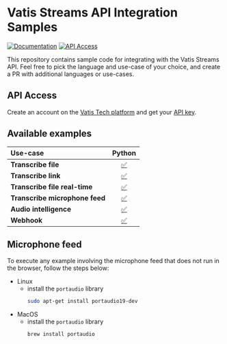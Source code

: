 # Vatis Streams API Integration Samples

[![Documentation](https://img.shields.io/badge/docs-passing-green)](https://docs.vatis.tech/introduction)
[![API Access](https://img.shields.io/badge/access-api--key-blue)](https://vatis.tech/app/playground/transcribe)

This repository contains sample code for integrating with the Vatis Streams API. Feel free to pick the language and
use-case of your choice, and create a PR with additional languages or use-cases.

## API Access

Create an account on the [Vatis Tech platform](https://vatis.tech/app) and get
your [API key](https://vatis.tech/app/playground/transcribe).

## Available examples

| Use-case                       |                  Python                   |
|:-------------------------------|:-----------------------------------------:|
| **Transcribe file**            |      [✅](python/transcribe-file.py)       |
| **Transcribe link**            |      [✅](python/transcribe-link.py)       |
| **Transcribe file real-time**  | [✅](python/transcribe-file-real-time.py)  |
| **Transcribe microphone feed** | [✅](python/transcribe-microphone-feed.py) |
| **Audio intelligence**         |     [✅](python/audio-intelligence.py)     |
| **Webhook**                    |  [✅](python/transcribe-file-webhook.py)   |

## Microphone feed

To execute any example involving the microphone feed that does not run in the browser, follow the steps below:
- Linux
  - install the `portaudio` library
    ```bash
    sudo apt-get install portaudio19-dev
    ```
- MacOS
  - install the `portaudio` library
      ```bash
      brew install portaudio
      ```